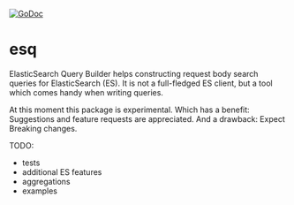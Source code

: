 [![GoDoc](https://godoc.org/github.com/zgiber/esq?status.svg)](https://godoc.org/github.com/zgiber/esq)
# esq
ElasticSearch Query Builder helps constructing request body search queries for ElasticSearch (ES). It is not a full-fledged ES client, but a tool which comes handy when writing queries.

At this moment this package is experimental. Which has a benefit: Suggestions and feature requests are appreciated. And a drawback: Expect Breaking changes.
 
TODO:
  - tests
  - additional ES features
  - aggregations
  - examples
